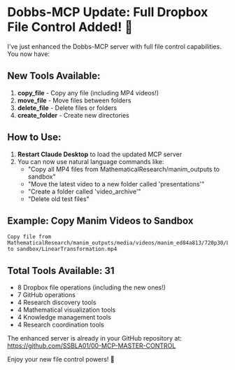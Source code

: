 # Dobbs-MCP Update: Full Dropbox File Control Added! 🎉

I've just enhanced the Dobbs-MCP server with full file control capabilities. You now have:

## New Tools Available:
1. **copy_file** - Copy any file (including MP4 videos!)
2. **move_file** - Move files between folders
3. **delete_file** - Delete files or folders
4. **create_folder** - Create new directories

## How to Use:
1. **Restart Claude Desktop** to load the updated MCP server
2. You can now use natural language commands like:
   - "Copy all MP4 files from MathematicalResearch/manim_outputs to sandbox"
   - "Move the latest video to a new folder called 'presentations'"
   - "Create a folder called 'video_archive'"
   - "Delete old test files"

## Example: Copy Manim Videos to Sandbox
```
Copy file from MathematicalResearch/manim_outputs/media/videos/manim_ed84a813/720p30/LinearTransformation.mp4 to sandbox/LinearTransformation.mp4
```

## Total Tools Available: 31
- 8 Dropbox file operations (including the new ones!)
- 7 GitHub operations
- 4 Research discovery tools
- 4 Mathematical visualization tools
- 4 Knowledge management tools
- 4 Research coordination tools

The enhanced server is already in your GitHub repository at:
https://github.com/SSBLA01/00-MCP-MASTER-CONTROL

Enjoy your new file control powers! 🚀